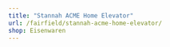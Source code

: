 ```yaml
---
title: "Stannah ACME Home Elevator"
url: /fairfield/stannah-acme-home-elevator/
shop: Eisenwaren
---
```

